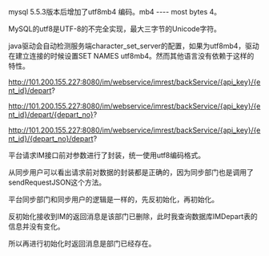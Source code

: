 mysql 5.5.3版本后增加了utf8mb4 编码。mb4 ---- most bytes 4。

MySQL的utf8是UTF-8的不完全实现，最大三字节的Unicode字符。

java驱动会自动检测服务端character_set_server的配置，如果为utf8mb4，驱动在建立连接的时候设置SET NAMES utf8mb4。然而其他语言没有依赖于这样的特性。









http://101.200.155.227:8080/im/webservice/imrest/backService/{api_key}/{ent_id}/depart?

http://101.200.155.227:8080/im/webservice/imrest/backService/{api_key}/{ent_id}/depart/{depart_no}?

http://101.200.155.227:8080/im/webservice/imrest/backService/{api_key}/{ent_id}/{depart_no}/depart?

平台请求IM接口前对参数进行了封装，统一使用utf8编码格式。

从同步用户可以看出请求前对数据的封装都是正确的，因为同步部门也是调用了sendRequestJSON这个方法。

平台同步部门和同步用户的逻辑是一样的，先反初始化，再初始化。

反初始化接收到IM的返回消息是该部门已删除，此时我查询数据库IMDepart表的信息并没有变化。

所以再进行初始化时返回消息是部门已经存在。






